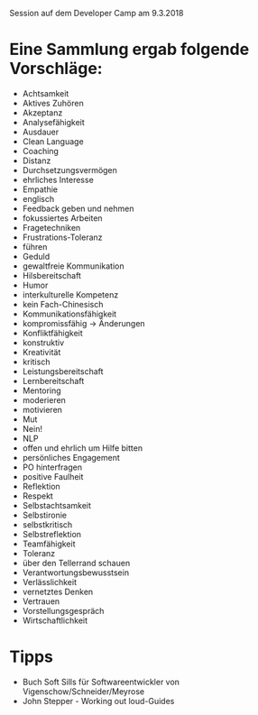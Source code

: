 Session auf dem Developer Camp am 9.3.2018

# Eine Sammlung ergab folgende Vorschläge:

* Achtsamkeit
* Aktives Zuhören
* Akzeptanz
* Analysefähigkeit
* Ausdauer
* Clean Language
* Coaching
* Distanz
* Durchsetzungsvermögen
* ehrliches Interesse
* Empathie
* englisch
* Feedback geben und nehmen
* fokussiertes Arbeiten
* Fragetechniken
* Frustrations-Toleranz
* führen
* Geduld
* gewaltfreie Kommunikation
* Hilsbereitschaft
* Humor
* interkulturelle Kompetenz
* kein Fach-Chinesisch
* Kommunikationsfähigkeit
* kompromissfähig -> Änderungen
* Konfliktfähigkeit
* konstruktiv
* Kreativität
* kritisch
* Leistungsbereitschaft
* Lernbereitschaft
* Mentoring
* moderieren
* motivieren
* Mut
* Nein! 
* NLP
* offen und ehrlich um Hilfe bitten
* persönliches Engagement
* PO hinterfragen
* positive Faulheit
* Reflektion
* Respekt
* Selbstachtsamkeit
* Selbstironie
* selbstkritisch
* Selbstreflektion
* Teamfähigkeit
* Toleranz
* über den Tellerrand schauen
* Verantwortungsbewusstsein
* Verlässlichkeit
* vernetztes Denken
* Vertrauen
* Vorstellungsgespräch
* Wirtschaftlichkeit


# Tipps

* Buch Soft Sills für Softwareentwickler von Vigenschow/Schneider/Meyrose
* John Stepper - Working out loud-Guides


